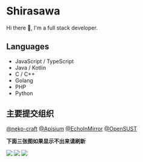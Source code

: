 # Shirasawa

Hi there 👋, I'm a full stack developer.

## Languages

- JavaScript / TypeScript
- Java / Kotlin
- C / C++
- Golang
- PHP
- Python

## 主要提交组织

[@neko-craft](https://github.com/neko-craft) [@Apisium](https://github.com/Apisium) [@EchoInMirror](https://github.com/EchoInMirror) [@OpenSUST](https://github.com/OpenSUST)

<!--
![](https://github-readme-stats.vercel.app/api?username=ShirasawaSama&count_private=true&show_icons=true&locale=cn&include_all_commits=true) ![](https://github-readme-stats.vercel.app/api/top-langs/?username=ShirasawaSama&hide=css,html&layout=compact&langs_count=8)
-->

**下面三张图如果显示不出来请刷新**

![](https://github-readme-stats.vercel.app/api?username=ShirasawaSama&count_private=true&show_icons=true&locale=cn&include_all_commits=true) ![](https://github-readme-stats-delta-nine-62.vercel.app/api?username=ShirasawaSama&count_private=true&show_icons=true&locale=cn&include_all_commits=true&include_orgs=true&custom_title=Shirasawa的Stats(含orgs)) ![](https://github-readme-stats.vercel.app/api/top-langs/?username=ShirasawaSama&hide=css,html&layout=compact&langs_count=8)
